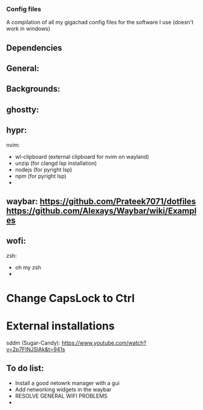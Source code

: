 ### Config files
 A compilation of all my gigachad config files for the software I use (doesn't work in windows)

## Dependencies
General:
- 

Backgrounds: 
- 

ghostty:
- 

hypr:
- 

nvim:
- wl-clipboard (external clipboard for nvim on wayland)
- unzip (for clangd lsp installation)
- nodejs (for pyright lsp)
- npm (for pyright lsp)
- 

waybar:
https://github.com/Prateek7071/dotfiles
https://github.com/Alexays/Waybar/wiki/Examples
- 

wofi:
- 

zsh:
- oh my zsh
- 

# Change CapsLock to Ctrl

# External installations
sddm (Sugar-Candy):
https://www.youtube.com/watch?v=2p7FINJSlAk&t=941s

## To do list:
- Install a good netowrk manager with a gui
- Add networking widgets in the waybar
- RESOLVE GENERAL WIFI PROBLEMS
- 

